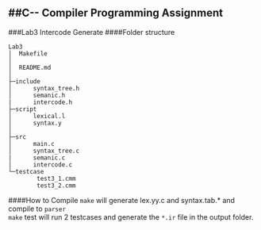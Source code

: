 ##C-- Compiler Programming Assignment
--------------------------------------------------------------
###Lab3 Intercode Generate
####Folder structure

    Lab3
    │  Makefile
    │  
    │  README.md
    │  
    ├─include
    │      syntax_tree.h
    │      semanic.h
    |      intercode.h
    ├─script
    │      lexical.l
    │      syntax.y
    │      
    ├─src
    │      main.c
    │      syntax_tree.c
    |      semanic.c
    │      intercode.c
    └─testcase
            test3_1.cmm
            test3_2.cmm
####How to Compile
`make` will generate lex.yy.c and syntax.tab.* and compile to `parser`  
`make` test will run 2 testcases and generate the `*.ir` file in the output folder.
